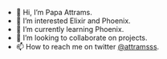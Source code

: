 - 👋 Hi, I’m Papa Attrams.
- 👀 I’m interested Elixir and Phoenix.
- 🌱 I’m currently learning Phoenix.
- 💞️ I’m looking to collaborate on projects.
- 📫 How to reach me on twitter [@attramsss](https://twitter.com/attramsss).

<!---
Attrams/Attrams is a ✨ special ✨ repository because its `README.md` (this file) appears on your GitHub profile.
You can click the Preview link to take a look at your changes.
--->
